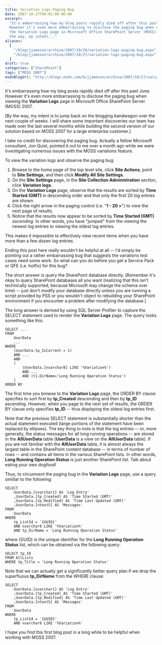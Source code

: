 ```yaml
---
title: Variation Logs Paging Bug
date: 2007-10-27T08:01:00-06:00
excerpt:
  "It's embarrassing how my blog posts rapidly died off after this past June.
  However it's even more embarrassing to disclose the paging bug when viewing
  the Variation Logs page in Microsoft Office SharePoint Server (MOSS) 2007. [By
  the way, my intent..."
aliases:
  [
    "/blog/jjameson/archive/2007/10/26/variation-logs-paging-bug.aspx",
    "/blog/jjameson/archive/2007/10/27/variation-logs-paging-bug.aspx",
  ]
draft: true
categories: ["SharePoint"]
tags: ["MOSS 2007"]
msdnBlogUrl: "http://blogs.msdn.com/b/jjameson/archive/2007/10/27/variation-logs-paging-bug.aspx"
---
```


It's embarrassing how my blog posts rapidly died off after this past June.
However it's even more embarrassing to disclose the paging bug when viewing the
**Variation Logs** page in Microsoft Office SharePoint Server (MOSS) 2007.

[By the way, my intent is to jump back on the blogging bandwagon over the next
couple of weeks. I will share some important discoveries our team has made over
the last several months while building the second version of our solution based
on MOSS 2007 for a large enterprise customer.]

I take no credit for discovering the paging bug. Actually a fellow Microsoft
consultant, Jon Quist, pointed it out to me over a month ago while we were
investigating numerous issues with the MOSS variations feature.

To view the variation logs and observe the paging bug:

1. Browse to the home page of the top level site, click **Site Actions**, point
   to **Site Settings**, and then click **Modify All Site Settings**.
2. On the **Site Settings** page, in the **Site Collection Administration**
   section, click **Variation logs**.
3. On the **Variation Logs** page, observe that the results are sorted by **Time
   Started (GMT)** in descending order and that only the first 20 log entries
   are shown.
4. Click the right arrow in the paging control (i.e. "**1 - 20 &gt;**") to view
   the next page of results.
5. Notice that the results now appear to be sorted by **Time Started (GMT)**
   *ascending*. In other words, you have "jumped" from the viewing the newest
   log entries to viewing the oldest log entries.

This makes it impossible to effectively view recent items when you have more
than a few dozen log entries.

Ending this post here really wouldn't be helpful at all -- I'd simply be
pointing out a rather embarrassing bug that suggests the variations test cases
need some work. So what can you do before you get a Service Pack or QFE (i.e.
hotfix) for this bug?

The short answer is query the SharePoint database directly. [Remember it's okay
to query SharePoint databases all you want (realizing that this isn't
technically supported, because Microsoft may change the schema over time) --
just don't modify your database directly unless you are running a script
provided by PSS or you wouldn't object to rebuilding your SharePoint environment
if you encounter a problem after modifying the database.]

The long answer is derived by using SQL Server Profiler to capture the SELECT
statement used to render the **Variation Logs** page. The query looks something
like this:

```
SELECT ...
FROM
    UserData
    ...
WHERE
    (UserData.tp_IsCurrent = 1)
    AND ...
    AND
    (
        (UserData.[nvarchar8] LIKE '%Variation%')
        AND ...
        AND (t1.DirName='Long Running Operation Status')
    )
ORDER BY
```

The first time you browse to the **Variation Logs** page, the ORDER BY clause
specifies to sort first by **tp\_Created** descending and then by **tp\_ID**
ascending. However, when you page to the next set of results, the ORDER BY
clause only specifies **tp\_ID** -- thus displaying the oldest log entries
first.

Note that the previous SELECT statement is substantially shorter than the actual
statement executed (large portions of the statement have been replaced by
ellipses). The key thing to note is that the log entries -- or, more generally,
the status messages for all long running operations -- are stored in the
**AllUserData** table (**UserData** is a view on the **AllUserData** table). If
you are not familiar with the **AllUserData** table, it is almost always the
largest table in the SharePoint content database -- in terms of number of rows
-- and contains all items in the various SharePoint lists. In other words,
**Long Running Operation Status** is just another SharePoint list. Talk about
eating your own dogfood!

Thus, to circumvent the paging bug in the **Variation Logs** page, use a query
similiar to the following:

```
SELECT
    UserData.[nvarchar1] AS 'Log Entry'
    ,UserData.[tp_Created] AS 'Time Started (GMT)'
    ,UserData.[tp_Modified] AS 'Time Last Updated (GMT)'
    ,UserData.[ntext5] AS 'Messages'
FROM
    UserData
WHERE
    tp_ListId = '{GUID}'
    AND nvarchar8 LIKE '%Variation%'
    AND tp_DirName = 'Long Running Operation Status'
```

where {GUID} is the unique identifier for the **Long Running Operation Status**
list, which can be obtained via the following query:

```
SELECT tp_ID
FROM AllLists
WHERE tp_Title = 'Long Running Operation Status'
```

Note that we can actually get a significantly better query plan if we drop the
superfluous **tp\_DirName** from the WHERE clause:

```
SELECT
    UserData.[nvarchar1] AS 'Log Entry'
    ,UserData.[tp_Created] AS 'Time Started (GMT)'
    ,UserData.[tp_Modified] AS 'Time Last Updated (GMT)'
    ,UserData.[ntext5] AS 'Messages'
FROM
    UserData
WHERE
    tp_ListId = '{GUID}'
    AND nvarchar8 LIKE '%Variation%'
```

I hope you find this first blog post in a long while to be helpful when working
with MOSS 2007.
